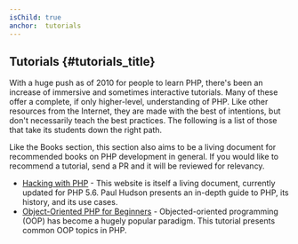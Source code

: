 ```yaml
---
isChild: true
anchor:  tutorials
---
```


## Tutorials {#tutorials_title}

With a huge push as of 2010 for people to learn PHP, there's been an increase of immersive and sometimes interactive tutorials. Many of these offer a complete, if only higher-level, understanding of PHP. Like other resources from the Internet, they are made with the best of intentions, but don't necessarily teach the best practices. The following is a list of those that take its students down the right path.

Like the Books section, this section also aims to be a living document for recommended books on PHP development in general. If you would like to recommend a tutorial, send a PR and it will be reviewed for relevancy.

* [Hacking with PHP](https://hackingwithphp.com/) - This website is itself a living document, currently updated for PHP 5.6. Paul Hudson presents an in-depth guide to PHP, its history, and its use cases.
* [Object-Oriented PHP for Beginners](https://code.tutsplus.com/tutorials/object-oriented-php-for-beginners--net-12762) - Objected-oriented programming (OOP) has become a hugely popular paradigm. This tutorial presents common OOP topics in PHP.
